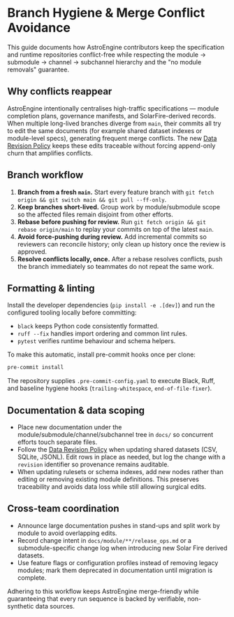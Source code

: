 # Branch Hygiene & Merge Conflict Avoidance

This guide documents how AstroEngine contributors keep the specification and
runtime repositories conflict-free while respecting the module → submodule →
channel → subchannel hierarchy and the "no module removals" guarantee.

## Why conflicts reappear

AstroEngine intentionally centralises high-traffic specifications — module
completion plans, governance manifests, and SolarFire-derived records. When
multiple long-lived branches diverge from `main`, their commits all try to edit
the same documents (for example shared dataset indexes or module-level specs),
generating frequent merge conflicts. The new
[Data Revision Policy](data_revision_policy.md) keeps these edits
traceable without forcing append-only churn that amplifies conflicts.

## Branch workflow

1. **Branch from a fresh `main`.** Start every feature branch with
   `git fetch origin && git switch main && git pull --ff-only`.
2. **Keep branches short-lived.** Group work by module/submodule scope so the
   affected files remain disjoint from other efforts.
3. **Rebase before pushing for review.** Run `git fetch origin && git rebase
   origin/main` to replay your commits on top of the latest `main`.
4. **Avoid force-pushing during review.** Add incremental commits so reviewers
   can reconcile history; only clean up history once the review is approved.
5. **Resolve conflicts locally, once.** After a rebase resolves conflicts, push
   the branch immediately so teammates do not repeat the same work.

## Formatting & linting

Install the developer dependencies (`pip install -e .[dev]`) and run the
configured tooling locally before committing:

- `black` keeps Python code consistently formatted.
- `ruff --fix` handles import ordering and common lint rules.
- `pytest` verifies runtime behaviour and schema helpers.

To make this automatic, install pre-commit hooks once per clone:

```bash
pre-commit install
```

The repository supplies `.pre-commit-config.yaml` to execute Black, Ruff, and
baseline hygiene hooks (`trailing-whitespace`, `end-of-file-fixer`).

## Documentation & data scoping

- Place new documentation under the module/submodule/channel/subchannel tree in
  `docs/` so concurrent efforts touch separate files.
- Follow the [Data Revision Policy](data_revision_policy.md) when updating
  shared datasets (CSV, SQLite, JSONL).  Edit rows in place as needed, but log
  the change with a `revision` identifier so provenance remains auditable.
- When updating rulesets or schema indexes, add new nodes rather than editing or
  removing existing module definitions. This preserves traceability and avoids
  data loss while still allowing surgical edits.

## Cross-team coordination

- Announce large documentation pushes in stand-ups and split work by module to
  avoid overlapping edits.
- Record change intent in `docs/module/**/release_ops.md` or a submodule-specific
  change log when introducing new Solar Fire derived datasets.
- Use feature flags or configuration profiles instead of removing legacy
  modules; mark them deprecated in documentation until migration is complete.

Adhering to this workflow keeps AstroEngine merge-friendly while guaranteeing
that every run sequence is backed by verifiable, non-synthetic data sources.
